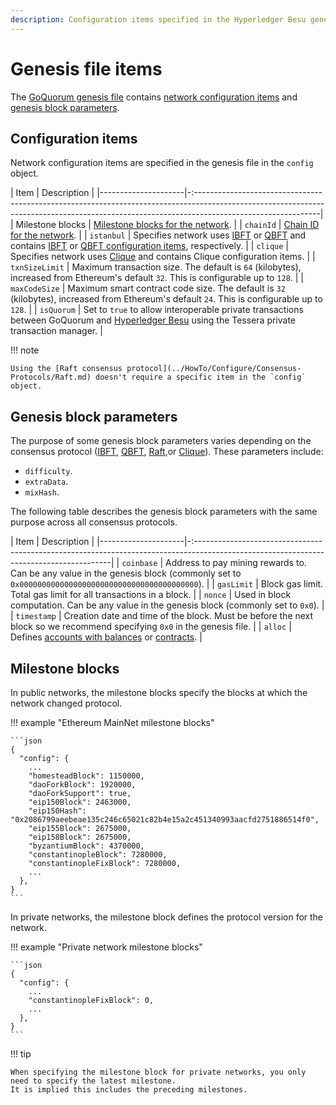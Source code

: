 ```yaml
---
description: Configuration items specified in the Hyperledger Besu genesis file
---
```


# Genesis file items

The [GoQuorum genesis file](../HowTo/Configure/GenesisOptions.md) contains [network configuration items](#configuration-items)
and [genesis block parameters](#genesis-block-parameters).

## Configuration items

Network configuration items are specified in the genesis file in the `config` object.

| Item                | Description                                                                                                                                                                                 |
|---------------------|-:-------------------------------------------------------------------------------------------------------------------------------------------------------------------------------------------|
| Milestone blocks    | [Milestone blocks for the network](#milestone-blocks).                                                                                                                                      |
| `chainId`           | [Chain ID for the network](../Concepts/NetworkAndChainID.md).                                                                                                                               |
| `istanbul`          | Specifies network uses [IBFT](../HowTo/Configure/Consensus-Protocols/IBFT.md) or [QBFT](../HowTo/Configure/Consensus-Protocols/QBFT.md) and contains [IBFT](../HowTo/Configure/Consensus-Protocols/IBFT.md#genesis-file) or [QBFT configuration items](../HowTo/Configure/Consensus-Protocols/QBFT.md#genesis-file), respectively. |
| `clique`            | Specifies network uses [Clique](../HowTo/Configure/Consensus-Protocols/Clique.md) and contains Clique configuration items.                                                                  |
| `txnSizeLimit`      | Maximum transaction size. The default is `64` (kilobytes), increased from Ethereum's default `32`. This is configurable up to `128`.                                                        |
| `maxCodeSize`       | Maximum smart contract code size. The default is `32` (kilobytes), increased from Ethereum's default `24`. This is configurable up to `128`.                                                |
| `isQuorum`          | Set to `true` to allow interoperable private transactions between GoQuorum and [Hyperledger Besu](https://besu.hyperledger.org/en/stable/) using the Tessera private transaction manager.   |

!!! note

    Using the [Raft consensus protocol](../HowTo/Configure/Consensus-Protocols/Raft.md) doesn't require a specific item in the `config` object.

## Genesis block parameters

The purpose of some genesis block parameters varies depending on the consensus protocol ([IBFT](../HowTo/Configure/Consensus-Protocols/IBFT.md),
[QBFT](../HowTo/Configure/Consensus-Protocols/QBFT.md), [Raft](../HowTo/Configure/Consensus-Protocols/Raft.md),or
[Clique](../HowTo/Configure/Consensus-Protocols/Clique.md)).
These parameters include:

* `difficulty`.
* `extraData`.
* `mixHash`.

The following table describes the genesis block parameters with the same purpose across all
consensus protocols.

| Item                | Description                                                                                                                             |
|---------------------|-:---------------------------------------------------------------------------------------------------------------------------------------|
| `coinbase`          | Address to pay mining rewards to. Can be any value in the genesis block (commonly set to `0x0000000000000000000000000000000000000000`). |
| `gasLimit`          | Block gas limit. Total gas limit for all transactions in a block.                                                                       |
| `nonce`             | Used in block computation. Can be any value in the genesis block (commonly set to `0x0`).                                               |
| `timestamp`         | Creation date and time of the block. Must be before the next block so we recommend specifying `0x0` in the genesis file.                |
| `alloc`             | Defines [accounts with balances](Accounts-for-Testing.md) or [contracts](../HowTo/Configure/Contracts-in-Genesis.md).                   |

## Milestone blocks

In public networks, the milestone blocks specify the blocks at which the network changed protocol.

!!! example "Ethereum MainNet milestone blocks"

    ```json
    {
      "config": {
        ...
        "homesteadBlock": 1150000,
        "daoForkBlock": 1920000,
        "daoForkSupport": true,
        "eip150Block": 2463000,
        "eip150Hash": "0x2086799aeebeae135c246c65021c82b4e15a2c451340993aacfd2751886514f0",
        "eip155Block": 2675000,
        "eip158Block": 2675000,
        "byzantiumBlock": 4370000,
        "constantinopleBlock": 7280000,
        "constantinopleFixBlock": 7280000,
        ...
      },
    }
    ```

In private networks, the milestone block defines the protocol version for the network.

!!! example "Private network milestone blocks"

    ```json
    {
      "config": {
        ...
        "constantinopleFixBlock": 0,
        ...
      },
    }
    ```

!!! tip

    When specifying the milestone block for private networks, you only need to specify the latest milestone.
    It is implied this includes the preceding milestones.
